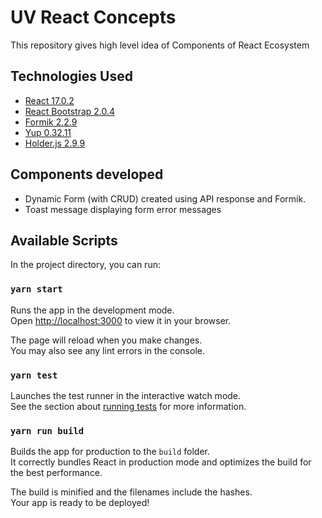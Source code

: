# UV React Concepts

This repository gives high level idea of Components of React Ecosystem

## Technologies Used

- [React 17.0.2](https://reactjs.org/)
- [React Bootstrap 2.0.4](https://getbootstrap.com/)
- [Formik 2.2.9](https://formik.org/)
- [Yup 0.32.11](https://github.com/jquense/yup)
- [Holder.js 2.9.9](http://holderjs.com/)

## Components developed

- Dynamic Form (with CRUD) created using API response and Formik.
- Toast message displaying form error messages

## Available Scripts

In the project directory, you can run:

### `yarn start`

Runs the app in the development mode.\
Open [http://localhost:3000](http://localhost:3000) to view it in your browser.

The page will reload when you make changes.\
You may also see any lint errors in the console.

### `yarn test`

Launches the test runner in the interactive watch mode.\
See the section about [running tests](https://facebook.github.io/create-react-app/docs/running-tests) for more information.

### `yarn run build`

Builds the app for production to the `build` folder.\
It correctly bundles React in production mode and optimizes the build for the best performance.

The build is minified and the filenames include the hashes.\
Your app is ready to be deployed!

